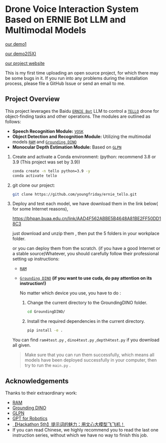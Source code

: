 # Drone Voice Interaction System Based on ERNIE Bot LLM and Multimodal Models

[our demo1](https://bhpan.buaa.edu.cn/link/AADFAF9062597C4C29858163ABCFAA95F3)

[our demo2(5X)](https://bhpan.buaa.edu.cn/link/AAE8B5CE5497F241ECB2C1E12419ADDD1F)

[our project website](https://youngfriday.cn/posts/%E5%9F%BA%E4%BA%8E%E6%96%87%E5%BF%83%E4%B8%80%E8%A8%80%E4%B8%8E%E5%A4%9A%E6%A8%A1%E6%80%81%E5%A4%A7%E6%A8%A1%E5%9E%8B%E7%9A%84%E8%AF%AD%E9%9F%B3%E4%BA%A4%E4%BA%92%E6%97%A0%E4%BA%BA%E6%9C%BA/)

This is my first time uploading an open source project, for which there may be some bugs in it.
If you run into any problems during the installation process, please file a GitHub Issue or send an email to me.

## Project Overview

This project leverages the Baidu [`ERNIE Bot`](https://yiyan.baidu.com/) LLM to control a [`TELLO`](https://github.com/damiafuentes/DJITelloPy) drone for object-finding tasks and other operations. The modules are outlined as follows:

- **Speech Recognition Module:** [`VOSK`](https://github.com/alphacep/vosk-api)
- **Object Detection and Recognition Module:** Utilizing the multimodal models [`RAM`](https://github.com/xinyu1205/recognize-anything) and [`Grounding DINO`](https://github.com/IDEA-Research/GroundingDINO)
- **Monocular Depth Estimation Module:** Based on [`GLPN`](https://huggingface.co/vinvino02/glpn-nyu)


1. Create and activate a Conda environment: (python: recommend 3.8 or 3.9 (This project was set by 3.9))

   ```bash
   conda create -n tello python=3.9 -y
   conda activate tello
   ```

2. git clone our project:

   ```bash
   git clone https://github.com/youngfriday/ernie_tello.git
   ```

3. Deploy and test each model, we have download them in the link below( for some Internet reasons), 

   https://bhpan.buaa.edu.cn/link/AAD4F562ABBE5B4648A81BE2FF50DD18C3

   just download and unzip them , then put the 5 folders in your workplace folder.

   or you can deploy them from the scratch. (if you have a good Internet or a stable source)Whatever, you should carefully follow their professional setting up instructions:

   - [`RAM` ](https://github.com/xinyu1205/recognize-anything)
   
   - [`Grounding DINO`](https://github.com/IDEA-Research/GroundingDINO) **(if you want to use cuda, do pay attention on its instruction!)**
   
     No matter which device you use, you have to do :
   
     1. Change the current directory to the GroundingDINO folder.
   
        ```bash
        cd GroundingDINO/
        ```
   
     2. Install the required dependencies in the current directory.
   
        ```bash
        pip install -e .
        ```
   
        
   
   You can find `ram4test.py` , `dino4test.py` ,`depth4test.py`  if you download all given.
   
   > Make sure that you can run them successfully, which means all models have been deployed successfully in your computer, then try to run the `main.py` .

##  Acknowledgements

Thanks to their extraordinary work:

- [RAM ](https://github.com/xinyu1205/recognize-anything)
- [Grounding DINO](https://github.com/IDEA-Research/GroundingDINO) 
- [GLPN](https://huggingface.co/vinvino02/glpn-nyu)
- [GPT for Robotics](https://www.microsoft.com/en-us/research/articles/chatgpt-for-robotics/)
- [【Hackathon 5th】提示词的魅力：用文心大模型飞飞机！](https://aistudio.baidu.com/projectdetail/7158159?searchKeyword=%E7%94%A8%E6%96%87%E5%BF%83%E5%A4%A7%E6%A8%A1%E5%9E%8B%E9%A3%9E%E9%A3%9E%E6%9C%BA&searchTab=ALL)
- If you can read Chinese, we highly recommend you to read the last one instruction series, without which we have no way to finish this job.

